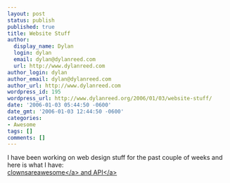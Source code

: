 ```yaml
---
layout: post
status: publish
published: true
title: Website Stuff
author:
  display_name: Dylan
  login: dylan
  email: dylan@dylanreed.com
  url: http://www.dylanreed.com
author_login: dylan
author_email: dylan@dylanreed.com
author_url: http://www.dylanreed.com
wordpress_id: 195
wordpress_url: http://www.dylanreed.org/2006/01/03/website-stuff/
date: '2006-01-03 05:44:50 -0600'
date_gmt: '2006-01-03 12:44:50 -0600'
categories:
- Awesome
tags: []
comments: []
---
```

<p>I have been working on web design stuff for the past couple of weeks and here is what I have:<br />
<a href="http:&#47;&#47;www.clownsareawesome.com">clownsareawesome<&#47;a> and <a href="http:&#47;&#47;www.clownsareawesome.com&#47;api&#47;index.html">API<&#47;a></p>
